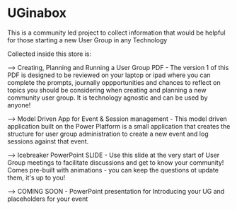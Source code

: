 # UGinabox
This is a community led project to collect information that would be helpful for those starting a new User Group in any Technology

Collected inside this store is:

--> Creating, Planning and Running a User Group PDF - The version 1 of this PDF is designed to be reviewed on your laptop or ipad where you can complete the prompts, journally oppportunities and chances to reflect on topics you should be considering when creating and planning a new community user group. It is technology agnostic and can be used by anyone!

--> Model Driven App for Event & Session management - This model driven application built on the Power Platform is a small application that creates the structure for user group administration to create a new event and log sessions against that event.

--> Icebreaker PowerPoint SLIDE - Use this slide at the very start of User Group meetings to facilitate discussions and get to know your community! Comes pre-built with animations - you can keep the questions ot update them, it's up to you!

--> COMING SOON - PowerPoint presentation for Introducing your UG and placeholders for your event
